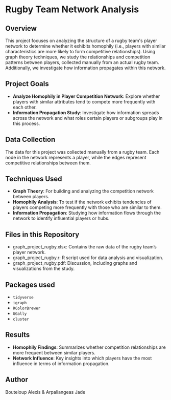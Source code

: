 # Rugby Team Network Analysis

## Overview

This project focuses on analyzing the structure of a rugby team's player network to determine whether it exhibits homophily (i.e., players with similar characteristics are more likely to form competitive relationships). Using graph theory techniques, we study the relationships and competition patterns between players, collected manually from an actual rugby team. Additionally, we investigate how information propagates within this network.

## Project Goals

- **Analyze Homophily in Player Competition Network**: Explore whether players with similar attributes tend to compete more frequently with each other.
- **Information Propagation Study**: Investigate how information spreads across the network and what roles certain players or subgroups play in this process.
  
## Data Collection

The data for this project was collected manually from a rugby team. Each node in the network represents a player, while the edges represent competitive relationships between them.

## Techniques Used

- **Graph Theory**: For building and analyzing the competition network between players.
- **Homophily Analysis**: To test if the network exhibits tendencies of players competing more frequently with those who are similar to them.
- **Information Propagation**: Studying how information flows through the network to identify influential players or hubs.

## Files in this Repository

- graph_project_rugby.xlsx: Contains the raw data of the rugby team’s player network.
- graph_project_rugby.r: R script used for data analysis and visualization.
- graph_project_rugby.pdf: Discussion, including graphs and visualizations from the study.

## Packages used

- `tidyverse`
- `igraph`
- `RColorBrewer`
- `GGally`
- `cluster`

## Results
- **Homophily Findings**: Summarizes whether competition relationships are more frequent between similar players.
- **Network Influence**: Key insights into which players have the most influence in terms of information propagation.


## Author
Bouteloup Alexis & Arpaliangeas Jade
